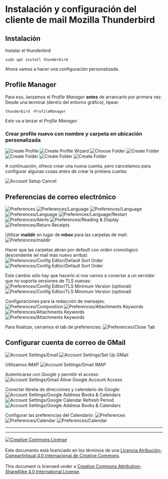 # Instalación y configuración del cliente de mail Mozilla Thunderbird

## Instalación

Instalar el thunderbird
```
sudo apt install thunderbird
```
Ahora vamos a hacer una configuración personalizada.

## Profile Manager

Para eso, lanzamos el _Profile Manager_ **antes** de arrancarlo por primera vez.
Desde una terminal (dentro del entorno gráfico), tipear:
```
thunderbird -ProfileManager
```
Esto va a lanzar el _Profile Manager_.

### Crear profile nuevo con nombre y carpeta en ubicación personalizada

![Create Profile](img/thunderbird-01-create_profile.png)
![Create Profile Wizard](img/thunderbird-02-create_profile.png)
![Choose Folder](img/thunderbird-03-profile_choose_folder.png)
![Create Folder](img/thunderbird-04-profile_create_folder.png)
![Create Folder](img/thunderbird-05-profile_create_folder.png)
![Create Folder](img/thunderbird-06-profile_create_folder.png)
![Create Folder](img/thunderbird-07-profile_create_folder.png)

A continuación, ofrece crear una nueva cuenta, pero cancelamos para configurar
algunas cosas _antes_ de crear la primera cuenta:

![Account Setup Cancel](img/thunderbird-08-account_setup_cancel.png)

## Preferencias de correo electrónico

![Preferences](img/thunderbird-09-preferences.png)
![Preferences/Language](img/thunderbird-10-preferences_language.png)
![Preferences/Language](img/thunderbird-11-preferences_language.png)
![Preferences/Language](img/thunderbird-12-preferences_language.png)
![Preferences/Language/Restart](img/thunderbird-13-preferences_language-restart.png)
![Preferences/Alerts](img/thunderbird-14-preferences_alerts.png)
![Preferences/Reading & Display](img/thunderbird-15-preferences_reading.png)
![Preferences/Return Receipts](img/thunderbird-16-preferences_return_receipts.png)

Utilizar **maildir** en lugar de **mbox** para las carpetas de mail:
![Preferences/maildir](img/thunderbird-17-preferences_maildir.png)

Hacer que las carpetas abran por default con orden cronológico descendente (el
mail más nuevo arriba):
![Preferences/Config Editor/Default Sort Order](img/thunderbird-18-preferences_confedit_default_sort.png)
![Preferences/Config Editor/Default Sort Order](img/thunderbird-19-preferences_confedit_default_sort.png)

Este cambio sólo hay que hacerlo si nos vamos a conectar a un servidor que no
soporta versiones de TLS nuevas:
![Preferences/Config Editor/TLS Minimum Version (optional)](img/thunderbird-20-preferences_confedit_tls_version.png)
![Preferences/Config Editor/TLS Minimum Version (optional)](img/thunderbird-21-preferences_confedit_tls_version.png)

Configuraciones para la redacción de mensajes:
![Preferences/Composition](img/thunderbird-22-preferences_composition.png)
![Preferences/Attachments Keywords](img/thunderbird-23-preferences_attach_keywords.png)
![Preferences/Attachments Keywords](img/thunderbird-24-preferences_attach_keywords.png)
![Preferences/Attachments Keywords](img/thunderbird-25-preferences_attach_keywords.png)

Para finalizar, cerramos el tab de preferencias:
![Preferences/Close Tab](img/thunderbird-26-preferences_close.png)

## Configurar cuenta de correo de GMail
![Account Settings/Email](img/thunderbird-27-accountsettings_email.png)
![Account Settings/Set Up GMail](img/thunderbird-28-accountsettings_gmail.png)

Utilizamos IMAP
![Account Settings/Gmail IMAP](img/thunderbird-29-accountsettings_gmail_imap.png)

Autenticarse con Google y permitir el acceso
![Account Settings/Gmail Allow Google Account Access](img/thunderbird-30-accountsettings_gmail_allow.png)

Conectar libreta de direcciones y calendario de Google:
![Account Settings/Google Address Books & Calendars](img/thunderbird-31-accountsettings_gmail_addressbook_calendar.png)
![Account Settings/Google Calendar Refresh Period](img/thunderbird-32-accountsettings_gmail_calendar_refresh.png)
![Account Settings/Google Address Books & Calendars](img/thunderbird-33-accountsettings_gmail_addressbook_calendar.png)

Configurar las preferencias del Calendario:
![Preferences](img/thunderbird-09-preferences.png)
![Preferences/Calendar](img/thunderbird-34-preferences_calendar.png)
![Preferences/Calendar](img/thunderbird-35-preferences_calendar.png)


___
<!-- LICENSE -->
___
<a rel="licencia" href="http://creativecommons.org/licenses/by-sa/4.0/deed.es">
<img alt="Creative Commons License" style="border-width:0"
src="https://i.creativecommons.org/l/by-sa/4.0/88x31.png" /></a>
<br /><br />
Este documento está licenciado en los términos de una <a rel="licencia"
href="http://creativecommons.org/licenses/by-sa/4.0/deed.es">
Licencia Atribución-CompartirIgual 4.0 Internacional de Creative Commons</a>.
<br /><br />
This document is licensed under a <a rel="license" 
href="http://creativecommons.org/licenses/by-sa/4.0/deed.en">
Creative Commons Attribution-ShareAlike 4.0 International License</a>.
<!-- END --> 
